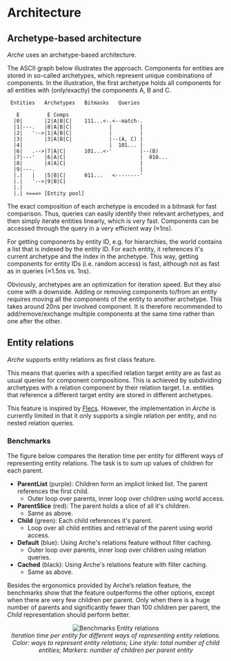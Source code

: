 # Architecture

## Archetype-based architecture

*Arche* uses an archetype-based architecture.

The ASCII graph below illustrates the approach.
Components for entities are stored in so-called archetypes, which represent unique combinations of components.
In the illustration, the first archetype holds all components for all entities with (only/exactly) the components A, B and C.

```text
 Entities   Archetypes   Bitmasks   Queries

   E         E Comps
  |0|       |2|A|B|C|    111...<-.<--match-.
  |1|---.   |8|A|B|C|            |         |
  |2|   '-->|1|A|B|C|            |         |
  |3|       |3|A|B|C|            |--(A, C) |
  |4|                            |  101... |
  |6|   .-->|7|A|C|      101...<-'         |--(B)
  |7|---'   |6|A|C|                        |  010...
  |8|       |4|A|C|                        |
  |9|---.                                  |
  |.|   |   |5|B|C|      011...   <--------'
  |.|   '-->|9|B|C|
  |.|
  |.| <===> [Entity pool]
```

The exact composition of each archetype is encoded in a bitmask for fast comparison.
Thus, queries can easily identify their relevant archetypes, and then simply iterate entities linearly, which is very fast. Components can be accessed through the query in a very efficient way (&approx;1ns).

For getting components by entity ID, e.g. for hierarchies, the world contains a list that is indexed by the entity ID. For each entity, it references it's current archetype and the index in the archetype. This way, getting components for entity IDs (i.e. random access) is fast, although not as fast as in queries (≈1.5ns vs. 1ns).

Obviously, archetypes are an optimization for iteration speed.
But they also come with a downside. Adding or removing components to/from an entity requires moving all the components of the entity to another archetype.
This takes around 20ns per involved component.
It is therefore recommended to add/remove/exchange multiple components at the same time rather than one after the other.

## Entity relations

*Arche* supports entity relations as first class feature.

This means that queries with a specified relation target entity are as fast as usual queries for component compositions.
This is achieved by subdividing archetypes with a relation component by their relation target. I.e. entities that reference a different target entity are stored in different archetypes.

This feature is inspired by [Flecs](https://github.com/SanderMertens/flecs).
However, the implementation in *Arche* is currently limited in that it only supports a single relation per entity, and no nested relation queries.

### Benchmarks

The figure below compares the iteration time per entity for different ways of representing entity relations.
The task is to sum up values of children for each parent.

* **ParentList** (purple): Children form an implicit linked list. The parent references the first child.
  * Outer loop over parents, inner loop over children using world access.
* **ParentSlice** (red): The parent holds a slice of all it's children.
  * Same as above.
* **Child** (green): Each child references it's parent.
  * Loop over all child entities and retrieval of the parent using world access.
* **Default** (blue): Using Arche's relations feature without filter caching.
  * Outer loop over parents, inner loop over children using relation queries.
* **Cached** (black): Using Arche's relations feature with filter caching.
  * Same as above.

Besides the ergonomics provided by Arche’s relation feature,
the benchmarks show that the feature outperforms the other options, except when there are very few children per parent.
Only when there is a huge number of parents and significantly fewer than 100 children per parent,
the *Child* representation should perform better.

<div align="center" width="100%">

![Benchmarks Entity relations](https://user-images.githubusercontent.com/44003176/237807460-cfac6c95-41c2-4438-a99b-c82893e5c3f6.svg)  
*Iteration time per entity for different ways of representing entity relations. Color: ways to represent entity relations; Line style: total number of child entities; Markers: number of children per parent entity*
</div>
